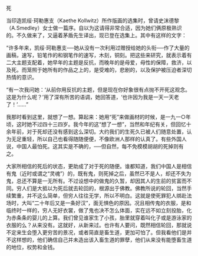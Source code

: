 死

  

当印造凯绥·珂勒惠支（Kaethe Kollwitz）所作版画的选集时，曾请史沫德黎（A.Smedley）女士做一篇序。自以为这请得非常合适，因为她们俩原极熟识的。不久做来了，又逼着茅盾先生译出，现已登在选集上。其中有这样的文字：

  

“许多年来，凯绥·珂勒惠支──她从没有一次利用过赠授给她的头衔──作了大量的画稿，速写，铅笔作的和钢笔作的速写，木刻，铜刻。把这些来研究，就表示着有二大主题支配着，她早年的主题是反抗，而晚年的是母爱，母性的保障，救济，以及死。而笼照于她所有的作品之上的，是受难的，悲剧的，以及保护被压迫者深切热情的意识。

“有一次我问她：‘从前你用反抗的主题，但是现在你好象很有点抛不开死这观念。这是为什么呢？’用了深有所苦的语调，她回答道，‘也许因为我是一天一天老了！’……”

  

我那时看到这里，就想了一想。算起来：她用“死”来做画材的时候，是一九一○年顷，这时她不过四十三四岁。我今年的这“想了一想”，当然和年纪有关，但回忆十余年前，对于死却还没有感到这么深切。大约我们的生死久已被人们随意处置，认为无足重轻，所以自己也看得随随便便，不像欧洲人那样的认真了。有些外国人说，中国人最怕死。这其实是不确的，──但自然，每不免模模胡胡的死掉则有之。

大家所相信的死后的状态，更助成了对于死的随便。谁都知道，我们中国人是相信有鬼（近时或谓之“灵魂”）的，既有鬼，则死掉之后，虽然已不是人，却还不失为鬼，总还不算是一无所有。不过设想中的做鬼的久暂，却因其人的生前的贫富而不同。穷人们是大抵以为死后就去轮回的，根源出于佛教。佛教所说的轮回，当然手续繁重，并不这么简单，但穷人往往无学，所以不明白。这就是使死罪犯人绑赴法场时，大叫“二十年后又是一条好汉”，面无惧色的原因。况且相传鬼的衣服，是和临终时一样的，穷人无好衣裳，做了鬼也决不怎么体面，实在远不如立刻投胎，化为赤条条的婴儿的上算。我们曾见谁家生了小孩，胎里就穿着叫化子或是游泳家的衣服的么？从来没有。这就好，从新来过。也许有人要问，既然相信轮回，那就说不定来生会堕入更穷苦的景况，或者简直是畜生道，更加可怕了。但我看他们是并不这样想的，他们确信自己并未造出该入畜生道的罪孽，他们从来没有能堕畜生道的地位，权势和金钱。